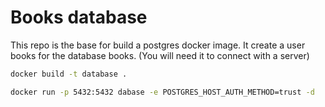 # Books database

This repo is the base for build a postgres docker image.
It create a user books for the database books. (You will need it to connect with a server)

```sh
docker build -t database .
```

```sh
docker run -p 5432:5432 dabase -e POSTGRES_HOST_AUTH_METHOD=trust -d
```
